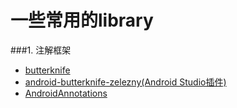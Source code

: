 # 一些常用的library
###1. 注解框架
* [butterknife](https://github.com/JakeWharton/butterknife)               
* [android-butterknife-zelezny(Android Studio插件)](https://github.com/avast/android-butterknife-zelezny)
* [AndroidAnnotations](https://github.com/excilys/androidannotations)
